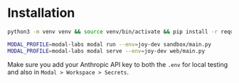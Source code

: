 # Installation


```bash
python3 -m venv venv && source venv/bin/activate && pip install -r requirements.txt
```


```bash
MODAL_PROFILE=modal-labs modal run --env=joy-dev sandbox/main.py
MODAL_PROFILE=modal-labs modal serve --env=joy-dev web/main.py
```

Make sure you add your Anthropic API key to both the `.env` for local testing and also in `Modal > Workspace > Secrets`.